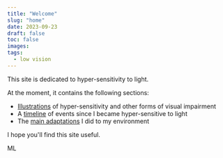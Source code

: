 ```yaml
---
title: "Welcome"
slug: "home"
date: 2023-09-23
draft: false
toc: false
images:
tags:
  - low vision
---
```

This site is dedicated to hyper-sensitivity to light.

At the moment, it contains the following sections:

* [Illustrations](../visual-impairments) of hyper-sensitivity and other forms of visual impairment
* A [timeline](../about) of events since I became hyper-sensitive to light
* The [main adaptations](../adaptation) I did to my environment

I hope you'll find this site useful.

ML